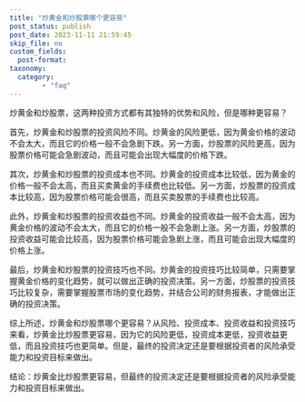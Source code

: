 ```yaml
---
title: "炒黄金和炒股票哪个更容易"
post_status: publish
post_date: 2023-11-11 21:59:45
skip_file: no
custom_fields: 
  post-format: 
taxonomy:
  category:
        - "faq"
---
```


炒黄金和炒股票，这两种投资方式都有其独特的优势和风险，但是哪种更容易？

首先，炒黄金和炒股票的投资风险不同。炒黄金的风险更低，因为黄金价格的波动不会太大，而且它的价格一般不会急剧下跌。另一方面，炒股票的风险更高，因为股票价格可能会急剧波动，而且可能会出现大幅度的价格下跌。

其次，炒黄金和炒股票的投资成本也不同。炒黄金的投资成本比较低，因为黄金的价格一般不会太高，而且买卖黄金的手续费也比较低。另一方面，炒股票的投资成本比较高，因为股票价格可能会很高，而且买卖股票的手续费也比较高。

此外，炒黄金和炒股票的投资收益也不同。炒黄金的投资收益一般不会太高，因为黄金价格的波动不会太大，而且它的价格一般不会急剧上涨。另一方面，炒股票的投资收益可能会比较高，因为股票价格可能会急剧上涨，而且可能会出现大幅度的价格上涨。

最后，炒黄金和炒股票的投资技巧也不同。炒黄金的投资技巧比较简单，只需要掌握黄金价格的变化趋势，就可以做出正确的投资决策。另一方面，炒股票的投资技巧比较复杂，需要掌握股票市场的变化趋势，并结合公司的财务报表，才能做出正确的投资决策。

综上所述，炒黄金和炒股票哪个更容易？从风险、投资成本、投资收益和投资技巧来看，炒黄金比炒股票更容易，因为它的风险更低，投资成本更低，投资收益更低，而且投资技巧也更简单。但是，最终的投资决定还是要根据投资者的风险承受能力和投资目标来做出。

结论：炒黄金比炒股票更容易，但最终的投资决定还是要根据投资者的风险承受能力和投资目标来做出。
